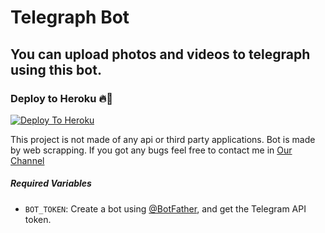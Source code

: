 # Telegraph Bot

## You can upload photos and videos to telegraph using this bot.

### Deploy to Heroku 🔥🕺 

[![Deploy To Heroku](https://www.herokucdn.com/deploy/button.svg)](https://heroku.com/deploy?template=https://github.com/IzzyLord/Telegraphbot)

This project is not made of any api or third party applications. Bot is made by web scrapping. If you got any bugs feel free to contact me in [Our Channel](https://t.me/Nekoupdatess)



##### Required Variables

* `BOT_TOKEN`: Create a bot using [@BotFather](https://telegram.dog/BotFather), and get the Telegram API token.
